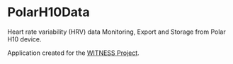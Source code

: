 # PolarH10Data
Heart rate variability (HRV) data Monitoring, Export and Storage from Polar H10 device.

Application created for the [WITNESS Project](http://witness-natoproject.eu/).
